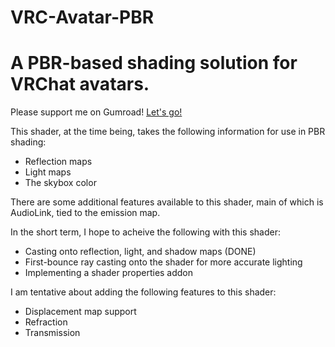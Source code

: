 # VRC-Avatar-PBR
A PBR-based shading solution for VRChat avatars.
===========

Please support me on Gumroad! [Let's go!](https://flimsyfox.gumroad.com/l/VRC-PBR)

This shader, at the time being, takes the following information for use in PBR shading:
- Reflection maps
- Light maps
- The skybox color

There are some additional features available to this shader, main of which is AudioLink, tied to the emission map.

In the short term, I hope to acheive the following with this shader:

- Casting onto reflection, light, and shadow maps (DONE)
- First-bounce ray casting onto the shader for more accurate lighting
- Implementing a shader properties addon

I am tentative about adding the following features to this shader:
- Displacement map support
- Refraction
- Transmission
